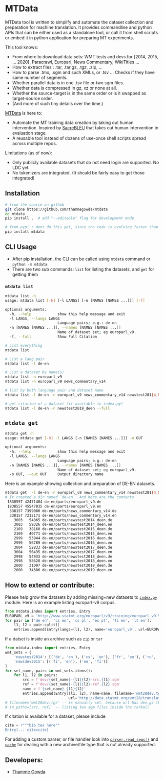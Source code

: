 # MTData
MTData tool is written to simplify and automate the dataset collection and preparation for machine translation.
It provides commandline and python APIs that can be either used as a standalone tool, 
or call it from shell scripts or embed it in python application for preparing MT experiments.

This tool knows:
- From where to download data sets: WMT tests and devs for \[2014, 2015, ... 2020], Paracrawl, 
  Europarl, News Commentary, WikiTitles ... 
- How to extract files : .tar, .tar.gz, .tgz, .zip, ...
- How to parse .tmx, .sgm and such XMLs, or .tsv ... Checks if they have same number of segments.
- Whether parallel data is in one .tsv file or two sgm files.
- Whether data is compressed in gz, xz or none at all.
- Whether the source-target is in the same order or is it swapped as target-source order.
- (And more of such tiny details over the time.)

[MTData](https://github.com/thammegowda/mtdata) is here to:
- Automate the MT training data creation by taking out human intervention. Inspired by [SacreBLEU](https://github.com/mjpost/sacreBLEU) that takes out human intervention in evaluation stage.
- A reusable tool instead of dozens of use-once shell scripts spread across multiple repos. 

Limitations (as of now):
- Only publicly available datasets that do not need login are supported. No LDC yet.
- No tokenizers are integrated. (It should be fairly easy to get those integrated) 

## Installation
```bash
# from the source on github 
git clone https://github.com/thammegowda/mtdata 
cd mtdata
pip install .  # add "--editable" flag for development mode

# from pypi ; dont do this yet, since the code is evolving faster than releases
pip install mtdata  
```

## CLI Usage
- After pip installation, the CLI can be called using `mtdata` command  or `python -m mtdata`
- There are two sub commands: `list` for listing the datasets, and `get` for getting them   
### `mtdata list`
```bash
mtdata list -h
usage: mtdata list [-h] [-l LANGS] [-n [NAMES [NAMES ...]]] [-f]

optional arguments:
  -h, --help            show this help message and exit
  -l LANGS, --langs LANGS
                        Language pairs; e.g.: de-en
  -n [NAMES [NAMES ...]], --names [NAMES [NAMES ...]]
                        Name of dataset set; eg europarl_v9.
  -f, --full            Show Full Citation
``` 

```bash
# List everything
mtdata list

# List a lang pair 
mtdata list -l de-en

# List a dataset by name(s)
mtdata list -n europarl_v9
mtdata list -n europarl_v9 news_commentary_v14

# list by both language pair and dataset name
mtdata list -l de-en -n europarl_v9 news_commentary_v14 newstest201{4,5,6,7,8,9}_deen

# get citation of a dataset (if available in index.py)
mtdata list -l de-en -n newstest2019_deen --full
```

## `mtdata get`
```bash
mtdata get -h
usage: mtdata get [-h] -l LANGS [-n [NAMES [NAMES ...]]] -o OUT

optional arguments:
  -h, --help            show this help message and exit
  -l LANGS, --langs LANGS
                        Language pairs; e.g.: de-en
  -n [NAMES [NAMES ...]], --names [NAMES [NAMES ...]]
                        Name of dataset set; eg europarl_v9.
  -o OUT, --out OUT     Output directory name
```
Here is an example showing collection and preparation of DE-EN datasets. 
```bash
mtdata get  -l de-en -n europarl_v9 news_commentary_v14 newstest201{4,5,6,7,8,9}_deen -o de-en
# It created a dir named `de-en`. And here are the contents
 1838557 42471404 de-en/parts/europarl_v9.de
 1838557 45547035 de-en/parts/europarl_v9.en
  338157 7399080 de-en/parts/news_commentary_v14.de
  338157 7212171 de-en/parts/news_commentary_v14.en
    3003   54865 de-en/parts/newstest2014_deen.de
    3003   59326 de-en/parts/newstest2014_deen.en
    2169   38160 de-en/parts/newstest2015_deen.de
    2169   40771 de-en/parts/newstest2015_deen.en
    2999   53944 de-en/parts/newstest2016_deen.de
    2999   56789 de-en/parts/newstest2016_deen.en
    3004   52833 de-en/parts/newstest2017_deen.de
    3004   56435 de-en/parts/newstest2017_deen.en
    2998   54933 de-en/parts/newstest2018_deen.de
    2998   58628 de-en/parts/newstest2018_deen.en
    2000   31097 de-en/parts/newstest2019_deen.de
    2000   34386 de-en/parts/newstest2019_deen.en
```


## How to extend or contribute:
Please help grow the datasets by adding missing+new datasets to [`index.py`](mtdata/index.py) module.
Here is an example listing europarl-v9 corpus.
```python
from mtdata.index import entries, Entry
EUROPARL_v9 = 'http://www.statmt.org/europarl/v9/training/europarl-v9.%s-%s.tsv.gz'
for pair in ['de en', 'cs en', 'cs pl', 'es pt', 'fi en', 'lt en']:
    l1, l2 = pair.split()
    entries.append(Entry(langs=(l1, l2), name='europarl_v9', url=EUROPARL_v9 % (l1, l2)))
```
If a datset is inside an archive such as `zip` or `tar`
```python
from mtdata.index import entries, Entry
wmt_sets = {
    'newstest2014': [('de', 'en'), ('cs', 'en'), ('fr', 'en'), ('ru', 'en'), ('hi', 'en')],
    'newsdev2015': [('fi', 'en'), ('en', 'fi')]
}
for set_name, pairs in wmt_sets.items():
    for l1, l2 in pairs:
        src = f'dev/{set_name}-{l1}{l2}-src.{l1}.sgm'
        ref = f'dev/{set_name}-{l1}{l2}-ref.{l2}.sgm'
        name = f'{set_name}_{l1}{l2}'
        entries.append(Entry((l1, l2), name=name, filename='wmt20dev.tgz', in_paths=[src, ref],
                             url='http://data.statmt.org/wmt20/translation-task/dev.tgz'))
# filename='wmt20dev.tgz' -- is manually set, because url has dev.gz that can be confusing
# in_paths=[src, ref]  -- listing two sgm files inside the tarball
```
If citation is available for a dataset, please include
```python
cite = r"""bib tex here""
Entry(... cite=cite)
```

For adding a custom parser, or file handler look into [`parser.read_segs()`](mtdata/parser.py) 
and [`cache`](mtdata/cache.py) for dealing with a new archive/file type that is not already supported.
 

## Developers:
- [Thamme Gowda](https://twitter.com/thammegowda) 
